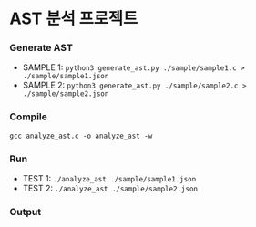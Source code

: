 # AST 분석 프로젝트

### Generate AST
- SAMPLE 1: `python3 generate_ast.py ./sample/sample1.c > ./sample/sample1.json` 
- SAMPLE 2: `python3 generate_ast.py ./sample/sample2.c > ./sample/sample2.json` 

### Compile
`gcc analyze_ast.c -o analyze_ast -w`

### Run
- TEST 1: `./analyze_ast ./sample/sample1.json` 
- TEST 2: `./analyze_ast ./sample/sample2.json` 

### Output
[](!result.png)
